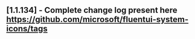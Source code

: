 ## [1.1.134] - Complete change log present here https://github.com/microsoft/fluentui-system-icons/tags